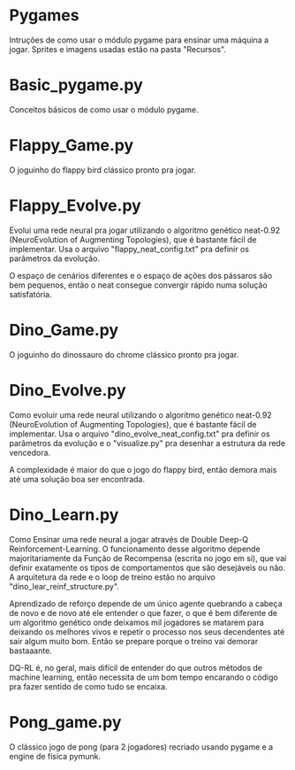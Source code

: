 # Pygames
Intruções de como usar o módulo pygame para ensinar uma máquina a jogar. Sprites e imagens usadas estão na pasta "Recursos".

# Basic_pygame.py
Conceitos básicos de como usar o módulo pygame.

# Flappy_Game.py
O joguinho do flappy bird clássico pronto pra jogar.

# Flappy_Evolve.py
Evolui uma rede neural pra jogar utilizando o algoritmo genético neat-0.92 (NeuroEvolution of Augmenting Topologies), que é bastante fácil de implementar. Usa o arquivo "flappy_neat_config.txt" pra definir os parâmetros da evolução.

O espaço de cenários diferentes e o espaço de ações dos pássaros são bem pequenos, então o neat consegue convergir rápido numa solução satisfatória.

# Dino_Game.py
O joguinho do dinossauro do chrome clássico pronto pra jogar.

# Dino_Evolve.py
Como evoluir uma rede neural utilizando o algoritmo genético neat-0.92 (NeuroEvolution of Augmenting Topologies), que é bastante fácil de implementar. Usa o arquivo "dino_evolve_neat_config.txt" pra definir os parâmetros da evolução e o "visualize.py" pra desenhar a estrutura da rede vencedora.

A complexidade é maior do que o jogo do flappy bird, então demora mais até uma solução boa ser encontrada.

# Dino_Learn.py
Como Ensinar uma rede neural a jogar através de Double Deep-Q Reinforcement-Learning. O funcionamento desse algoritmo depende majoritariamente da Função de Recompensa (escrita no jogo em si), que vai definir exatamente os tipos de comportamentos que são desejáveis ou não. A arquitetura da rede e o loop de treino estão no arquivo "dino_lear_reinf_structure.py". 

Aprendizado de reforço depende de um único agente quebrando a cabeça de novo e de novo até ele entender o que fazer, o que é bem diferente de um algoritmo genético onde deixamos mil jogadores se matarem para  deixando os melhores vivos e repetir o processo nos seus decendentes até sair algum muito bom. Então se prepare porque o treino vai demorar bastaaante.

DQ-RL é, no geral, mais difícil de entender do que outros métodos de machine learning, então necessita de um bom tempo encarando o código pra fazer sentido de como tudo se encaixa.

# Pong_game.py
O clássico jogo de pong (para 2 jogadores) recriado usando pygame e a engine de física pymunk.
 
